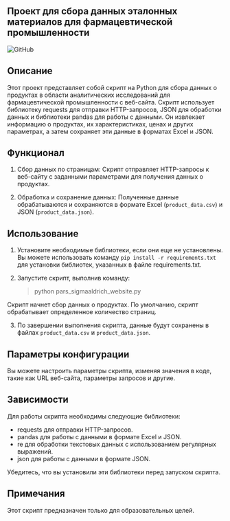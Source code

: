 ## Проект для сбора данных эталонных материалов для фармацевтической промышленности

![GitHub](https://img.shields.io/github/license/ANT050/Sigmaaldrich_website_scraper_freelancing?color=blue&label=MIT%20License)

## Описание

Этот проект представляет собой скрипт на Python для сбора данных о продуктах в области аналитических исследований 
для фармацевтической промышленности с веб-сайта. Скрипт использует библиотеку requests для отправки HTTP-запросов, 
JSON для обработки данных и библиотеки pandas для работы с данными. Он извлекает информацию о продуктах, 
их характеристиках, ценах и других параметрах, а затем сохраняет эти данные в форматах Excel и JSON.

## Функционал

1. Сбор данных по страницам: Скрипт отправляет HTTP-запросы к веб-сайту с заданными параметрами для получения данных о продуктах.

2. Обработка и сохранение данных: Полученные данные обрабатываются и сохраняются в формате Excel (`product_data.csv`) и 
JSON (`product_data.json`).


## Использование

1. Установите необходимые библиотеки, если они еще не установлены. Вы можете использовать команду 
   `pip install -r requirements.txt` для установки библиотек, указанных в файле requirements.txt.

2. Запустите скрипт, выполнив команду:

   > python pars_sigmaaldrich_website.py

Скрипт начнет сбор данных о продуктах. По умолчанию, скрипт обрабатывает определенное количество страниц.

3. По завершении выполнения скрипта, данные будут сохранены в файлах `product_data.csv` и `product_data.json`.

## Параметры конфигурации

Вы можете настроить параметры скрипта, изменяя значения в коде, такие как URL веб-сайта, параметры запросов и другие.

## Зависимости

Для работы скрипта необходимы следующие библиотеки:

- requests для отправки HTTP-запросов.
- pandas для работы с данными в формате Excel и JSON.
- re для обработки текстовых данных с использованием регулярных выражений.
- json для работы с данными в формате JSON.

Убедитесь, что вы установили эти библиотеки перед запуском скрипта.

## Примечания

Этот скрипт предназначен только для образовательных целей.